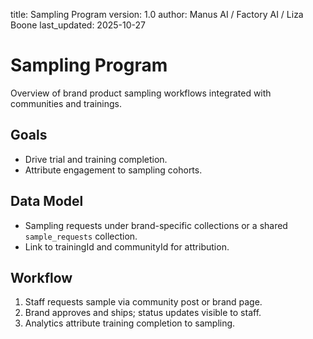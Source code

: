 title: Sampling Program
version: 1.0
author: Manus AI / Factory AI / Liza Boone
last_updated: 2025-10-27

# Sampling Program

Overview of brand product sampling workflows integrated with communities and trainings.

## Goals

- Drive trial and training completion.
- Attribute engagement to sampling cohorts.

## Data Model

- Sampling requests under brand-specific collections or a shared `sample_requests` collection.
- Link to trainingId and communityId for attribution.

## Workflow

1) Staff requests sample via community post or brand page.
2) Brand approves and ships; status updates visible to staff.
3) Analytics attribute training completion to sampling.
